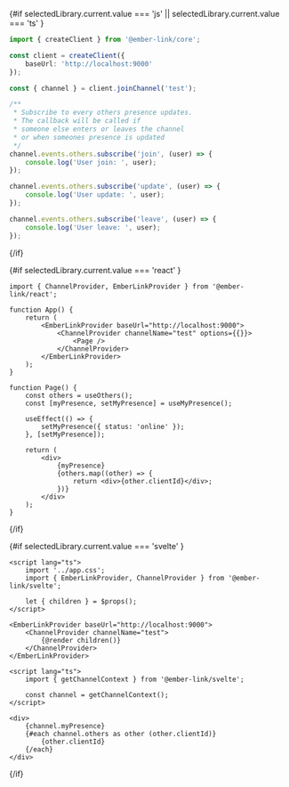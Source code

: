 <script lang="ts">
  import { selectedLibrary } from '$lib/library.svelte';
  import CursorExample from '$lib/components/cursor/index.svelte';
</script>

{#if selectedLibrary.current.value === 'js' || selectedLibrary.current.value === 'ts' }

```typescript
import { createClient } from '@ember-link/core';

const client = createClient({
	baseUrl: 'http://localhost:9000'
});

const { channel } = client.joinChannel('test');

/**
 * Subscribe to every others presence updates.
 * The callback will be called if
 * someone else enters or leaves the channel
 * or when someones presence is updated
 */
channel.events.others.subscribe('join', (user) => {
	console.log('User join: ', user);
});

channel.events.others.subscribe('update', (user) => {
	console.log('User update: ', user);
});

channel.events.others.subscribe('leave', (user) => {
	console.log('User leave: ', user);
});
```

{/if}

{#if selectedLibrary.current.value === 'react' }

```tsx
import { ChannelProvider, EmberLinkProvider } from '@ember-link/react';

function App() {
	return (
		<EmberLinkProvider baseUrl="http://localhost:9000">
			<ChannelProvider channelName="test" options={{}}>
				<Page />
			</ChannelProvider>
		</EmberLinkProvider>
	);
}

function Page() {
	const others = useOthers();
	const [myPresence, setMyPresence] = useMyPresence();

	useEffect(() => {
		setMyPresence({ status: 'online' });
	}, [setMyPresence]);

	return (
		<div>
			{myPresence}
			{others.map((other) => {
				return <div>{other.clientId}</div>;
			})}
		</div>
	);
}
```

{/if}

{#if selectedLibrary.current.value === 'svelte' }

```svelte
<script lang="ts">
	import '../app.css';
	import { EmberLinkProvider, ChannelProvider } from '@ember-link/svelte';

	let { children } = $props();
</script>

<EmberLinkProvider baseUrl="http://localhost:9000">
	<ChannelProvider channelName="test">
		{@render children()}
	</ChannelProvider>
</EmberLinkProvider>
```

```svelte
<script lang="ts">
	import { getChannelContext } from '@ember-link/svelte';

	const channel = getChannelContext();
</script>

<div>
	{channel.myPresence}
	{#each channel.others as other (other.clientId)}
		{other.clientId}
	{/each}
</div>
```

{/if}

<!--
<div class="flex items-center justify-center">
  <CursorExample />
  <CursorExample />
</div> -->
